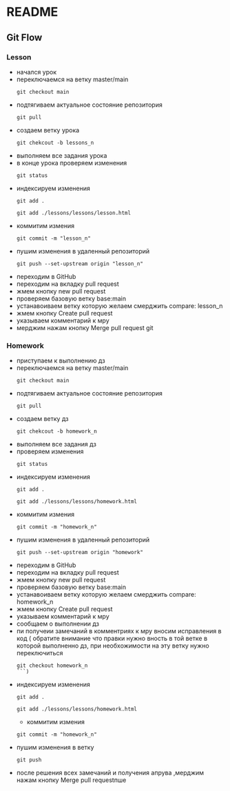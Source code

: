 # README

## Git Flow

### Lesson

- начался урок 
- переключаемся на ветку master/main 
    ```
    git checkout main
    ```
- подтягиваем актуальное состояние репозитория
    ```
    git pull
    ```
- создаем ветку урока 
    ```
    git chekcout -b lessons_n
    ```    
- выполняем все задания урока 
- в конце урока проверяем изменения 
    ```
    git status 
    ```
- индексируем изменения
    ```
    git add .
    ```
    ```
    git add ./lessons/lessons/lesson.html
    ```
- коммитим измения 
    ```
    git commit -m "lesson_n"
    ```
- пушим изменения в удаленный репозиторий
    ```
    git push --set-upstream origin "lesson_n"
    ```
- переходим в GitHub
- переходим на вкладку pull request
- жмем кнопку new pull request
- проверяем базовую ветку base:main
- устанавоиваем ветку которую желаем смерджить compare: lesson_n
- жмем кнопку Create pull request
- указываем комментарий к мру
- мерджим нажам кнопку Merge pull request
git 
### Homework

- приступаем к выполнению дз 
- переключаемся на ветку master/main 
    ```
    git checkout main
    ```
- подтягиваем актуальное состояние репозитория
    ```
    git pull
    ```
- создаем ветку дз 
    ```
    git chekcout -b homework_n
    ```    
- выполняем все задания дз
- проверяем изменения 
    ```
    git status 
    ```
- индексируем изменения
    ```
    git add .
    ```
    ```
    git add ./lessons/lessons/homework.html
    ```
- коммитим измения 
    ```
    git commit -m "homework_n"
    ```
- пушим изменения в удаленный репозиторий
    ```
    git push --set-upstream origin "homework"
    ```
- переходим в GitHub
- переходим на вкладку pull request
- жмем кнопку new pull request
- проверяем базовую ветку base:main
- устанавоиваем ветку которую желаем смерджить compare: homework_n
- жмем кнопку Create pull request
- указываем комментарий к мру
- сообщаем о выполнении дз
- пи получеии замечаний в комментриях к мру вносим исправления в код ( обратите внимание что правки нужно вность в той ветке в которой выполненно дз, при необхожимости на эту ветку нужно переключиться 
    ```
    git checkout homework_n
    ```)
- индексируем изменения 
    ```
    git add .
    ```
    ```
    git add ./lessons/lessons/homework.html
    ```
    - коммитим измения 
    ```
    git commit -m "homework_n"
    ```
- пушим изменения в ветку
    ```
    git push 
- после решения всех замечаний и получения апрува ,мерджим нажам кнопку Merge pull requestпше 